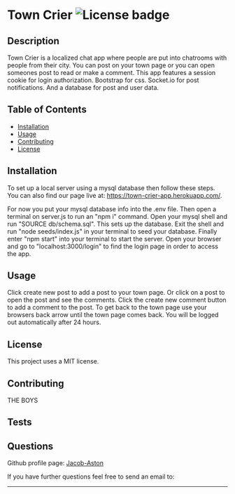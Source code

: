 # Town Crier   ![License badge](https://img.shields.io/badge/License-MIT-green)

## Description

Town Crier is a localized chat app where people are put into chatrooms with people from their city. You can post on your town page or you can open someones post to read or make a comment. This app features a session cookie for login authorization. Bootstrap for css. Socket.io for post notifications. And a database for post and user data.

## Table of Contents

- [Installation](#installation)
- [Usage](#usage)
- [Contributing](#contributing)
- [License](#license)
    
## Installation

To set up a local server using a mysql database then follow these steps. You can also find our page live at: https://town-crier-app.herokuapp.com/.

For now you put your mysql database info into the .env file. Then open a terminal on server.js to run an "npm i" command. Open your mysql shell and run "SOURCE db/schema.sql". This sets up the database. Exit the shell and run "node seeds/index.js" in your terminal to seed your database. Finally enter "npm start" into your terminal to start the server. Open your browser and go to "localhost:3000/login" to find the login page in order to access the app.

## Usage

Click create new post to add a post to your town page. Or click on a post to open the post and see the comments. Click the create new comment button to add a comment to the post. To get back to the town page use your browsers back arrow until the town page comes back. You will be logged out automatically after 24 hours.

## License

This project uses a MIT license.

## Contributing

THE BOYS

## Tests



## Questions

Github profile page: [Jacob-Aston](https://github.com/Jacob-Aston)

If you have further questions feel free to send an email to: 

---